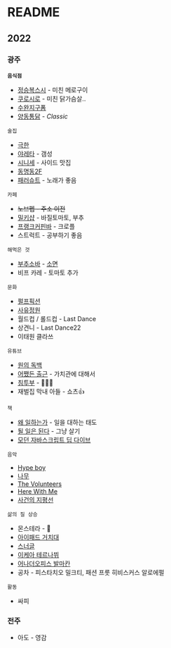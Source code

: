 # README

## 2022

### 광주

**`음식점`**

- [정승복스시](https://map.naver.com/v5/search/%EC%A0%95%EC%8A%B9%EB%B3%B5/place/1316261955?c=14120503.2794546,4184440.0133849,15,0,0,0,dh&isCorrectAnswer=true) - 미친 메로구이
- [쿠로시로](https://map.naver.com/v5/search/%EC%BF%A0%EB%A1%9C%EC%8B%9C%EB%A1%9C/place/1672212224?c=14128026.6402604,4184105.0672358,15,0,0,0,dh&isCorrectAnswer=true) - 미친 닭가슴살..
- [수완지구폼](https://map.naver.com/v5/search/%EC%88%98%EC%99%84%EC%A7%80%EA%B5%AC%ED%8F%BC/place/1504215821?c=14120503.2794546,4184440.0133849,15,0,0,0,dh&isCorrectAnswer=true)
- [양동통닭](https://map.naver.com/v5/smart-around/place/19867385?c=14126826.7641096,4184653.9380395,18.35,0,0,0,dh) - *Classic*

`술집`

- [극한](https://map.naver.com/v5/search/%EA%B7%B9%ED%95%9C/place/1097264275?c=14118318.6901074,4189685.4297747,15,0,0,0,dh&placePath=%3Fentry%253Dbmp)
- [야레타](https://map.naver.com/v5/search/%EC%95%BC%EB%A0%88%ED%83%80/place/1084811907?c=14128035.7601206,4184201.2668941,15,0,0,0,dh&isCorrectAnswer=true) - 갬성
- [시니세](https://map.naver.com/v5/search/%EC%8B%9C%EB%8B%88%EC%84%B8/place/1786666719?c=14128305.3313997,4184230.2522081,15,0,0,0,dh) - 사이드 맛집
- [동명동2F](https://map.naver.com/v5/search/%EB%8F%99%EB%AA%85%EB%8F%992F/place/1672533592?c=14127943.3315478,4183351.9178599,15,0,0,0,dh&isCorrectAnswer=true)
- [패러슈트](https://map.naver.com/v5/search/%ED%8C%A8%EB%9F%AC%EC%8A%88%ED%8A%B8/place/1084606479?c=14128018.2273012,4184153.2758761,15,0,0,0,dh) - 노래가 좋음

`카페`

- ~~노브펩 - 주소 이전~~
- [밀키샵](https://map.naver.com/v5/search/%EB%B0%80%ED%82%A4%EC%83%B5/place/1153489934?c=14115061.0924043,4189492.5487600,13,0,0,0,dh) - 바질토마토, 부추
- [프랭크커핀바](https://map.naver.com/v5/search/%ED%94%84%EB%9E%AD%ED%81%AC%EC%BB%A4%ED%95%80%EB%B0%94/place/1726048825?c=14118508.8964291,4188449.2211964,13,0,0,0,dh) - 크로플
- 스트럭트 - 공부하기 좋음

`해먹은 것`

- [부추소바](https://www.youtube.com/watch?v=DjqQrOs0QMQ) - [소면](https://www.coupang.com/vp/products/4523008977?itemId=5455342040&vendorItemId=72755149588&pickType=COU_PICK&q=%EB%AF%B8%EC%99%80%EC%88%98%EC%97%B0%EC%86%8C%EB%A9%B4&itemsCount=36&searchId=c9bb0bf2b9f2417ca277bd0a7da275c5&rank=1&isAddedCart=)
- 비프 카레 - 토마토 추가

`문화`

- [펄프픽션](https://search.naver.com/search.naver?where=nexearch&sm=top_hty&fbm=1&ie=utf8&query=%ED%8E%84%ED%94%84%ED%94%BD%EC%85%98)
- [사유정원](https://scenery-asia.com/)
- 월드컵 / 롤드컵 - Last Dance
- 상견니 - Last Dance22
- 이태원 클라쓰

`유튜브`

- [원의 독백](https://www.youtube.com/@wonologue)
- [어쨌든 출근](https://www.youtube.com/watch?v=he8ObDTvLzg) - 가치관에 대해서
- [침투부](https://www.youtube.com/watch?v=viPb0y86E4w) - 🤣🤣🤣
- 재벌집 막내 아들 - 쇼츠👍

`책`

- [왜 일하는가](https://search.shopping.naver.com/book/catalog/32466560683?cat_id=50005624&frm=PBOKMOD&query=%EC%99%9C+%EC%9D%BC%ED%95%98%EB%8A%94%EA%B0%80&NaPm=ct%3Dlc7n77oo%7Cci%3D295a6c24b1158bb6e31f02f6a84eb12f488cb91e%7Ctr%3Dboknx%7Csn%3D95694%7Chk%3D1fee4fbc872a3179813d12786d0ecbe63bda8fb8) - 일을 대하는 태도
- [될 일은 된다](https://search.shopping.naver.com/book/search?bookTabType=ALL&pageIndex=1&pageSize=40&query=%EB%90%A0%EC%9D%BC%EC%9D%80%20%EB%90%9C%EB%8B%A4&sort=REL) - 그냥 살기
- [모던 자바스크립트 딥 다이브](https://front.wemakeprice.com/product/1940434209?utm_source=naver_ep&utm_medium=PRICE_af&utm_campaign=null&NaPm=ct%3Dlc7n85mw%7Cci%3D8be7bdb88c6d72c468acb74a59171cf61b1da12f%7Ctr%3Dslsl%7Csn%3D197023%7Chk%3De24153d3451da1b92d3687f505aa7141b7e65b29)

`음악`

- [Hype boy](https://www.youtube.com/watch?v=11cta61wi0g)
- [나무](https://www.youtube.com/watch?v=cHkDZ1ekB9U)
- [The Volunteers](https://www.youtube.com/watch?v=rDW_G-KZOGA)
- [Here With Me](https://www.youtube.com/watch?v=Ip6cw8gfHHI)
- [사건의 지평선](https://www.youtube.com/watch?v=BBdC1rl5sKY)

`삶의 질 상승`

- 몬스테라 - 🥕
- [아이패드 거치대](https://search.shopping.naver.com/catalog/29748737618?query=%EC%95%84%EC%9D%B4%ED%8C%A8%EB%93%9C%20%EA%B1%B0%EC%B9%98%EB%8C%80&NaPm=ct%3Dlc7ndskg%7Cci%3Dbcf3a9a80be49f40eb4363de7db99cf6079e1c64%7Ctr%3Dslsl%7Csn%3D95694%7Chk%3D4e8113262ff7db9a49b27fe4b459fc7dd5e519a1)
- [스너글](https://www.coupang.com/vp/products/1703093047?itemId=2898314991&vendorItemId=70887318302&q=%EC%8A%A4%EB%84%88%EA%B8%80&itemsCount=36&searchId=8b035fffcc02465ebcb5948550351930&rank=35&isAddedCart=)
- [이케아 테르나뷔](http://www.tmon.co.kr/deal/6227831242)
- [어나더오피스 발마칸](https://product.29cm.co.kr/catalog/1700038)
- 공차 - 피스타치오 밀크티, 패션 프룻 히비스커스 알로에펄

`활동`

- 싸피

### 전주

- 아도 - 영감

